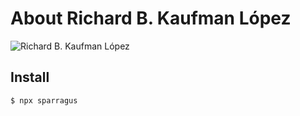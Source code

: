 # About Richard B. Kaufman López

![Richard B. Kaufman López](https://www.gravatar.com/avatar/21594ed15d68ace3965642162f8d2e84)

## Install

```
$ npx sparragus
```
